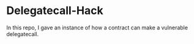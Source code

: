 # Delegatecall-Hack
In this repo, I gave an instance of how a contract can make a vulnerable delegatecall.
